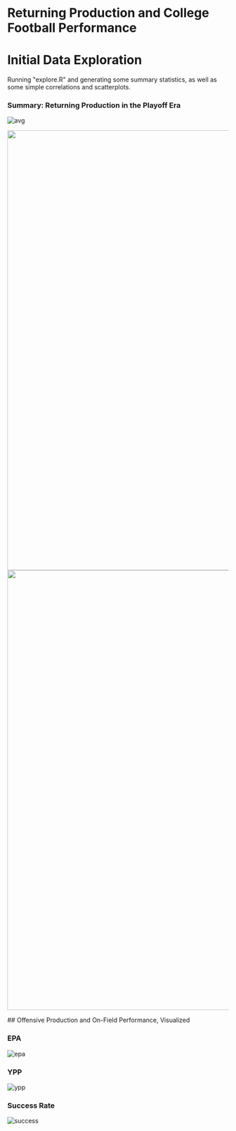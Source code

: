 # Returning Production and College Football Performance

# Initial Data Exploration
Running "explore.R" and generating some summary statistics, as well as some simple correlations and scatterplots. 

### Summary: Returning Production in the Playoff Era
![avg](https://raw.githubusercontent.com/spfleming/cfb_returningproduction/master/graphs/rp_summary.png)

<p float="left">
  <img src="https://raw.githubusercontent.com/spfleming/cfb_returningproduction/master/graphs/rp_topten.png" width = "1000" />
  <img src="https://raw.githubusercontent.com/spfleming/cfb_returningproduction/master/graphs/rp_btmten.png" width="1000" /> 
</p>
## Offensive Production and On-Field Performance, Visualized

### EPA
![epa](https://raw.githubusercontent.com/spfleming/cfb_returningproduction/master/graphs/offense_rp_epa.png)

### YPP
![ypp](https://raw.githubusercontent.com/spfleming/cfb_returningproduction/master/graphs/offense_rp_ypp.png)

### Success Rate
![success](https://raw.githubusercontent.com/spfleming/cfb_returningproduction/master/graphs/offense_rp_sr.png)
